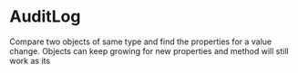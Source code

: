 # AuditLog
Compare two objects of same type and find the properties for a value change. Objects can keep growing for new properties and method will still work as its 
